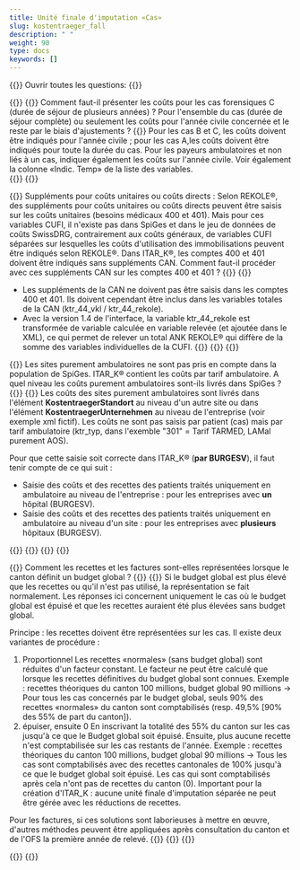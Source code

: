 ```yaml
---
title: Unité finale d'imputation «Cas»
slug: kostentraeger_fall
description: " "
weight: 90
type: docs
keywords: []
---
```


{{<faqBlock>}}
Ouvrir toutes les questions: {{<collapsibleGroupCommand groupId="kostentraeger">}}

{{<numberedList>}}
{{<listItem>}}
Comment faut-il présenter les coûts pour les cas forensiques C (durée de séjour de plusieurs années) ? Pour l'ensemble du cas (durée de séjour complète) ou seulement les coûts pour l'année civile concernée et le reste par le biais d'ajustements ?
{{<collapsibleBlock groupId="kostentraeger">}}
Pour les cas B et C, les coûts doivent être indiqués pour l'année civile ; pour les cas A,les coûts doivent être indiqués pour toute la durée du cas. Pour les payeurs ambulatoires et non liés à un cas, indiquer également les coûts sur l'année civile. Voir également la colonne «Indic. Temp» de la liste des variables.  
{{</collapsibleBlock>}}
{{</listItem>}}
<!--
{{<listItem>}}
Les cas de longue durée peuvent-ils être livrés dans SpiGes avec Type de CUFI 101=Longue durée comme unité finale d'imputation indépendante du cas, même si le SOMED est saisi en parallèle pour les soins de longue durée ?
{{<collapsibleBlock groupId="kostentraeger">}}
Si l'établissement remplit SOMED, ces Coûts doivent être saisis dans SpiGes via le Type de UFI 101. Inversement, les cas individuels de longue durée en soins somatiques aigus et en réadaptation (patients en attente) doivent être représentés comme Type de CUFI 1 (=cas) et tarif 7 correspondant (=taxe de soins). Ainsi, l'ITAR_K et les statistiques sont corrects. 
{{</collapsibleBlock>}}
{{</listItem>}}-->

{{<listItem>}}
Suppléments pour coûts unitaires ou coûts directs : Selon REKOLE®, des suppléments pour coûts unitaires ou coûts directs peuvent être saisis
sur les coûts unitaires (besoins médicaux 400 et 401). Mais pour ces variables CUFI, il n'existe pas dans SpiGes et dans le jeu de données de coûts SwissDRG, contrairement aux coûts généraux, de variables CUFI séparées sur lesquelles les coûts d'utilisation des immobilisations peuvent être indiqués selon REKOLE®. Dans ITAR_K®, les comptes 400 et 401 doivent être indiqués sans suppléments CAN. Comment faut-il procéder avec ces suppléments CAN sur les comptes 400 et 401 ?
{{<collapsibleBlock groupId="kostentraeger">}}
{{<markdown>}}

- Les suppléments de la CAN ne doivent pas être saisis dans les comptes 400 et 401. Ils doivent cependant être inclus dans les variables totales de la CAN (ktr_44_vkl / ktr_44_rekole).
- Avec la version 1.4 de l'interface, la variable ktr_44_rekole est transformée de variable calculée en variable relevée (et ajoutée dans le XML), ce qui permet de relever un total ANK REKOLE® qui diffère de la somme des variables individuelles de la CUFI.
{{</markdown>}}
{{</collapsibleBlock>}}
{{</listItem>}}

{{<listItem>}}
Les sites purement ambulatoires ne sont pas pris en compte dans la population de SpiGes. ITAR_K® contient les coûts par tarif ambulatoire. A quel niveau les coûts purement ambulatoires sont-ils livrés dans SpiGes ?
{{<collapsibleBlock groupId="kostentraeger">}}
{{<markdown>}}
Les coûts des sites purement ambulatoires sont livrés dans l'élément **KostentraegerStandort** au niveau d'un autre site ou dans l'élément **KostentraegerUnternehmen** au niveau de l'entreprise (voir exemple xml fictif). Les coûts ne sont pas saisis par patient (cas) mais par tarif ambulatoire (ktr_typ, dans l'exemble "301" = Tarif TARMED, LAMal purement AOS).

Pour que cette saisie soit correcte dans ITAR_K® (**par BURGESV**), il faut tenir compte de ce qui suit :

- Saisie des coûts et des recettes des patients traités uniquement en ambulatoire au niveau de l'entreprise : pour les entreprises avec **un** hôpital (BURGESV).
- Saisie des coûts et des recettes des patients traités uniquement en ambulatoire au niveau d'un site : pour les entreprises avec **plusieurs** hôpitaux (BURGESV).

{{<insertImage image="xml_tarifambu.png" class="edge max-w-70">}}
{{</markdown>}}
{{</collapsibleBlock>}}
{{</listItem>}}

{{<listItem>}}
Comment les recettes et les factures sont-elles représentées lorsque le canton définit un budget global ?
{{<collapsibleBlock groupId="kostentraeger">}}
{{<markdown>}}
Si le budget global est plus élevé que les recettes ou qu'il n'est pas utilisé, la représentation se fait normalement. Les réponses ici concernent uniquement le cas où le budget global est épuisé et que les recettes auraient été plus élevées sans budget global. 

Principe : les recettes doivent être représentées sur les cas.
Il existe deux variantes de procédure :
1.	Proportionnel
Les recettes «normales» (sans budget global) sont réduites d'un facteur constant. Le facteur ne peut être calculé que lorsque les recettes définitives du budget global sont connues. 
Exemple : recettes théoriques du canton 100 millions, budget global 90 millions -> Pour tous les cas concernés par le budget global, seuls 90% des recettes «normales» du canton sont comptabilisés (resp. 49,5% [90% des 55% de part du canton]).
2.	épuiser, ensuite 0
En inscrivant la totalité des 55% du canton sur les cas jusqu'à ce que le Budget global soit épuisé. Ensuite, plus aucune recette n'est comptabilisée sur les cas restants de l'année. 
Exemple : recettes théoriques du canton 100 millions, budget global 90 millions -> Tous les cas sont comptabilisés avec des recettes cantonales de 100% jusqu'à ce que le budget global soit épuisé. Les cas qui sont comptabilisés après cela n'ont pas de recettes du canton (0).
Important pour la création d'ITAR_K : aucune unité finale d'imputation séparée ne peut être gérée avec les réductions de recettes.

Pour les factures, si ces solutions sont laborieuses à mettre en œuvre, d'autres méthodes peuvent être appliquées après consultation du canton et de l'OFS la première année de relevé. 
{{</markdown>}}
{{</collapsibleBlock>}}
{{</listItem>}}

{{</numberedList>}}
{{</faqBlock>}}
